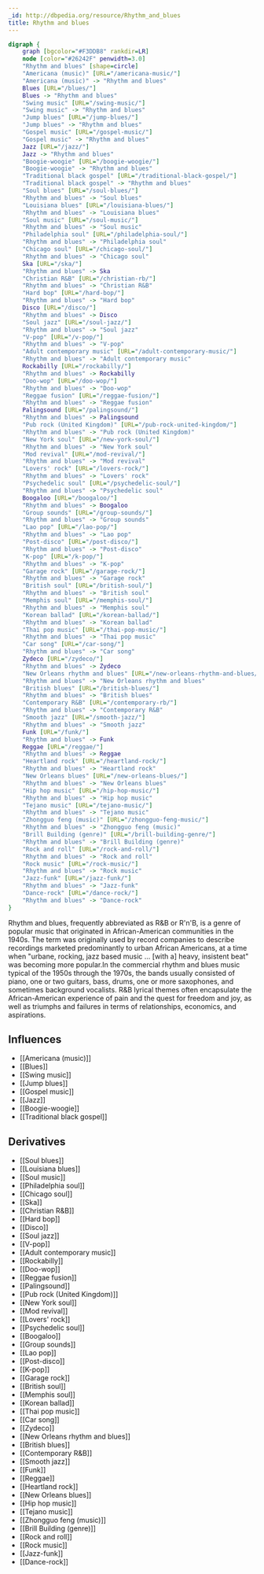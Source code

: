 ```yaml
---
_id: http://dbpedia.org/resource/Rhythm_and_blues
title: Rhythm and blues
---
```


```dot
digraph {
	graph [bgcolor="#F3DDB8" rankdir=LR]
	node [color="#26242F" penwidth=3.0]
	"Rhythm and blues" [shape=circle]
	"Americana (music)" [URL="/americana-music/"]
	"Americana (music)" -> "Rhythm and blues"
	Blues [URL="/blues/"]
	Blues -> "Rhythm and blues"
	"Swing music" [URL="/swing-music/"]
	"Swing music" -> "Rhythm and blues"
	"Jump blues" [URL="/jump-blues/"]
	"Jump blues" -> "Rhythm and blues"
	"Gospel music" [URL="/gospel-music/"]
	"Gospel music" -> "Rhythm and blues"
	Jazz [URL="/jazz/"]
	Jazz -> "Rhythm and blues"
	"Boogie-woogie" [URL="/boogie-woogie/"]
	"Boogie-woogie" -> "Rhythm and blues"
	"Traditional black gospel" [URL="/traditional-black-gospel/"]
	"Traditional black gospel" -> "Rhythm and blues"
	"Soul blues" [URL="/soul-blues/"]
	"Rhythm and blues" -> "Soul blues"
	"Louisiana blues" [URL="/louisiana-blues/"]
	"Rhythm and blues" -> "Louisiana blues"
	"Soul music" [URL="/soul-music/"]
	"Rhythm and blues" -> "Soul music"
	"Philadelphia soul" [URL="/philadelphia-soul/"]
	"Rhythm and blues" -> "Philadelphia soul"
	"Chicago soul" [URL="/chicago-soul/"]
	"Rhythm and blues" -> "Chicago soul"
	Ska [URL="/ska/"]
	"Rhythm and blues" -> Ska
	"Christian R&B" [URL="/christian-rb/"]
	"Rhythm and blues" -> "Christian R&B"
	"Hard bop" [URL="/hard-bop/"]
	"Rhythm and blues" -> "Hard bop"
	Disco [URL="/disco/"]
	"Rhythm and blues" -> Disco
	"Soul jazz" [URL="/soul-jazz/"]
	"Rhythm and blues" -> "Soul jazz"
	"V-pop" [URL="/v-pop/"]
	"Rhythm and blues" -> "V-pop"
	"Adult contemporary music" [URL="/adult-contemporary-music/"]
	"Rhythm and blues" -> "Adult contemporary music"
	Rockabilly [URL="/rockabilly/"]
	"Rhythm and blues" -> Rockabilly
	"Doo-wop" [URL="/doo-wop/"]
	"Rhythm and blues" -> "Doo-wop"
	"Reggae fusion" [URL="/reggae-fusion/"]
	"Rhythm and blues" -> "Reggae fusion"
	Palingsound [URL="/palingsound/"]
	"Rhythm and blues" -> Palingsound
	"Pub rock (United Kingdom)" [URL="/pub-rock-united-kingdom/"]
	"Rhythm and blues" -> "Pub rock (United Kingdom)"
	"New York soul" [URL="/new-york-soul/"]
	"Rhythm and blues" -> "New York soul"
	"Mod revival" [URL="/mod-revival/"]
	"Rhythm and blues" -> "Mod revival"
	"Lovers' rock" [URL="/lovers-rock/"]
	"Rhythm and blues" -> "Lovers' rock"
	"Psychedelic soul" [URL="/psychedelic-soul/"]
	"Rhythm and blues" -> "Psychedelic soul"
	Boogaloo [URL="/boogaloo/"]
	"Rhythm and blues" -> Boogaloo
	"Group sounds" [URL="/group-sounds/"]
	"Rhythm and blues" -> "Group sounds"
	"Lao pop" [URL="/lao-pop/"]
	"Rhythm and blues" -> "Lao pop"
	"Post-disco" [URL="/post-disco/"]
	"Rhythm and blues" -> "Post-disco"
	"K-pop" [URL="/k-pop/"]
	"Rhythm and blues" -> "K-pop"
	"Garage rock" [URL="/garage-rock/"]
	"Rhythm and blues" -> "Garage rock"
	"British soul" [URL="/british-soul/"]
	"Rhythm and blues" -> "British soul"
	"Memphis soul" [URL="/memphis-soul/"]
	"Rhythm and blues" -> "Memphis soul"
	"Korean ballad" [URL="/korean-ballad/"]
	"Rhythm and blues" -> "Korean ballad"
	"Thai pop music" [URL="/thai-pop-music/"]
	"Rhythm and blues" -> "Thai pop music"
	"Car song" [URL="/car-song/"]
	"Rhythm and blues" -> "Car song"
	Zydeco [URL="/zydeco/"]
	"Rhythm and blues" -> Zydeco
	"New Orleans rhythm and blues" [URL="/new-orleans-rhythm-and-blues/"]
	"Rhythm and blues" -> "New Orleans rhythm and blues"
	"British blues" [URL="/british-blues/"]
	"Rhythm and blues" -> "British blues"
	"Contemporary R&B" [URL="/contemporary-rb/"]
	"Rhythm and blues" -> "Contemporary R&B"
	"Smooth jazz" [URL="/smooth-jazz/"]
	"Rhythm and blues" -> "Smooth jazz"
	Funk [URL="/funk/"]
	"Rhythm and blues" -> Funk
	Reggae [URL="/reggae/"]
	"Rhythm and blues" -> Reggae
	"Heartland rock" [URL="/heartland-rock/"]
	"Rhythm and blues" -> "Heartland rock"
	"New Orleans blues" [URL="/new-orleans-blues/"]
	"Rhythm and blues" -> "New Orleans blues"
	"Hip hop music" [URL="/hip-hop-music/"]
	"Rhythm and blues" -> "Hip hop music"
	"Tejano music" [URL="/tejano-music/"]
	"Rhythm and blues" -> "Tejano music"
	"Zhongguo feng (music)" [URL="/zhongguo-feng-music/"]
	"Rhythm and blues" -> "Zhongguo feng (music)"
	"Brill Building (genre)" [URL="/brill-building-genre/"]
	"Rhythm and blues" -> "Brill Building (genre)"
	"Rock and roll" [URL="/rock-and-roll/"]
	"Rhythm and blues" -> "Rock and roll"
	"Rock music" [URL="/rock-music/"]
	"Rhythm and blues" -> "Rock music"
	"Jazz-funk" [URL="/jazz-funk/"]
	"Rhythm and blues" -> "Jazz-funk"
	"Dance-rock" [URL="/dance-rock/"]
	"Rhythm and blues" -> "Dance-rock"
}
```

Rhythm and blues, frequently abbreviated as R&B or R'n'B, is a genre of popular music that originated in African-American communities in the 1940s. The term was originally used by record companies to describe recordings marketed predominantly to urban African Americans, at a time when "urbane, rocking, jazz based music ... [with a] heavy, insistent beat" was becoming more popular.In the commercial rhythm and blues music typical of the 1950s through the 1970s, the bands usually consisted of piano, one or two guitars, bass, drums, one or more saxophones, and sometimes background vocalists. R&B lyrical themes often encapsulate the African-American experience of pain and the quest for freedom and joy, as well as triumphs and failures in terms of relationships, economics, and aspirations.

## Influences
- [[Americana (music)]]
- [[Blues]]
- [[Swing music]]
- [[Jump blues]]
- [[Gospel music]]
- [[Jazz]]
- [[Boogie-woogie]]
- [[Traditional black gospel]]

## Derivatives
- [[Soul blues]]
- [[Louisiana blues]]
- [[Soul music]]
- [[Philadelphia soul]]
- [[Chicago soul]]
- [[Ska]]
- [[Christian R&B]]
- [[Hard bop]]
- [[Disco]]
- [[Soul jazz]]
- [[V-pop]]
- [[Adult contemporary music]]
- [[Rockabilly]]
- [[Doo-wop]]
- [[Reggae fusion]]
- [[Palingsound]]
- [[Pub rock (United Kingdom)]]
- [[New York soul]]
- [[Mod revival]]
- [[Lovers' rock]]
- [[Psychedelic soul]]
- [[Boogaloo]]
- [[Group sounds]]
- [[Lao pop]]
- [[Post-disco]]
- [[K-pop]]
- [[Garage rock]]
- [[British soul]]
- [[Memphis soul]]
- [[Korean ballad]]
- [[Thai pop music]]
- [[Car song]]
- [[Zydeco]]
- [[New Orleans rhythm and blues]]
- [[British blues]]
- [[Contemporary R&B]]
- [[Smooth jazz]]
- [[Funk]]
- [[Reggae]]
- [[Heartland rock]]
- [[New Orleans blues]]
- [[Hip hop music]]
- [[Tejano music]]
- [[Zhongguo feng (music)]]
- [[Brill Building (genre)]]
- [[Rock and roll]]
- [[Rock music]]
- [[Jazz-funk]]
- [[Dance-rock]]

